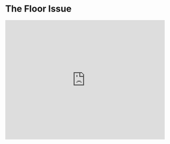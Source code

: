 # The Floor Issue

<div style="padding:75% 0 0 0;position:relative;"><iframe src="https://player.vimeo.com/video/694361342?h=5007744f84&amp;badge=0&amp;autopause=0&amp;player_id=0&amp;app_id=58479" frameborder="0" allow="autoplay; fullscreen; picture-in-picture" allowfullscreen style="position:absolute;top:0;left:0;width:100%;height:100%;" title="Floor Issue.mp4"></iframe></div><script src="https://player.vimeo.com/api/player.js"></script>
